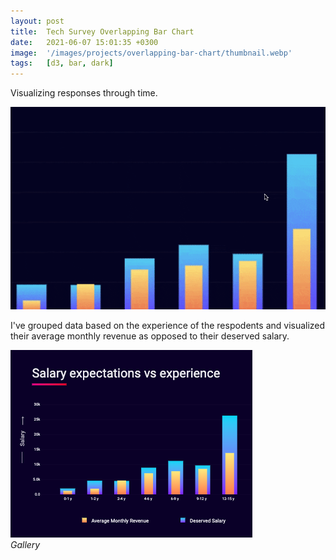 ```yaml
---
layout: post
title:  Tech Survey Overlapping Bar Chart
date:   2021-06-07 15:01:35 +0300
image:  '/images/projects/overlapping-bar-chart/thumbnail.webp'
tags:   [d3, bar, dark]
---
```

Visualizing responses through time.

![](/images/projects/overlapping-bar-chart/preview.gif)


I've grouped data based on the experience of the respodents and visualized their average monthly revenue as opposed to their deserved salary.


<div class="gallery-box">
  <div class="gallery">
    <img src="/images/projects/overlapping-bar-chart/thumbnail.webp">
    
  </div>
  <em>Gallery</em>
</div>


